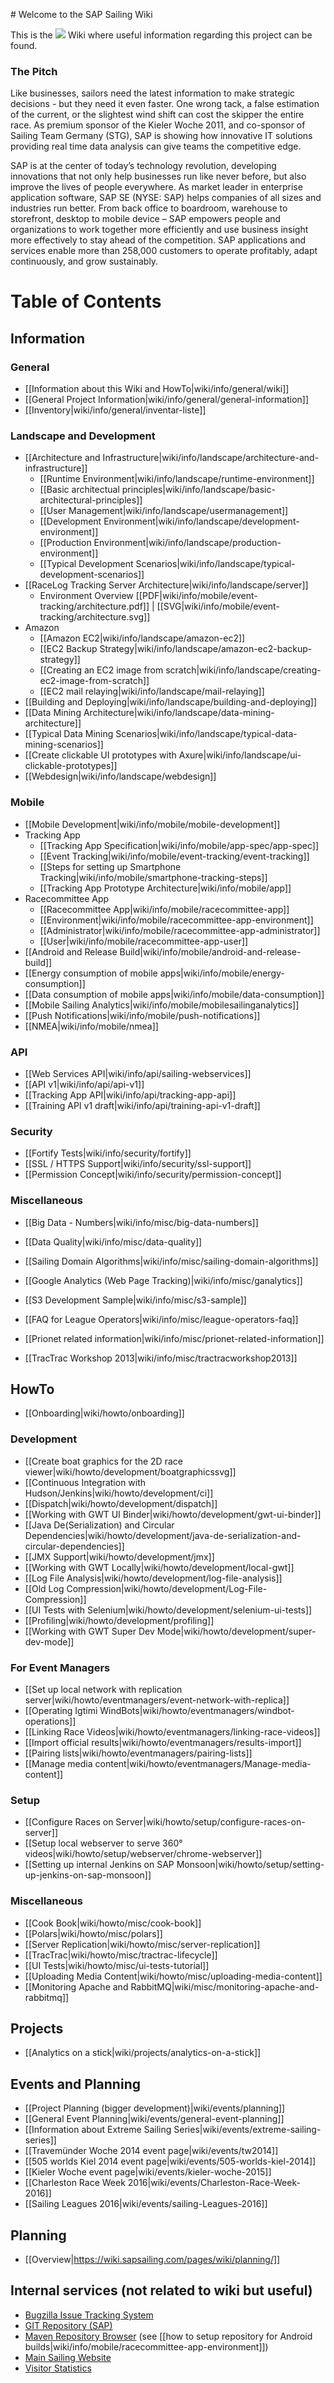 ﻿﻿# Welcome to the SAP Sailing Wiki

This is the <img src="https://www.sapsailing.com/images/sap-logo_grey.png"/> Wiki where useful information regarding this project can be found.

### The Pitch

Like businesses, sailors need the latest information to make strategic decisions - but they need it even faster. One wrong tack, a false estimation of the current, or the slightest wind shift can cost the skipper the entire race. As premium sponsor of the Kieler Woche 2011, and co-sponsor of Sailing Team Germany (STG), SAP is showing how innovative IT solutions providing real time data analysis can give teams the competitive edge.

SAP is at the center of today’s technology revolution, developing innovations that not only help businesses run like never before, but also improve the lives of people everywhere. As market leader in enterprise application software, SAP SE (NYSE: SAP) helps companies of all sizes and industries run better. From back office to boardroom, warehouse to storefront, desktop to mobile device – SAP empowers people and organizations to work together more efficiently and use business insight more effectively to stay ahead of the competition. SAP applications and services enable more than 258,000 customers to operate profitably, adapt continuously, and grow sustainably.

# Table of Contents

## Information

### General

* [[Information about this Wiki and HowTo|wiki/info/general/wiki]]
* [[General Project Information|wiki/info/general/general-information]]
* [[Inventory|wiki/info/general/inventar-liste]]

### Landscape and Development

* [[Architecture and Infrastructure|wiki/info/landscape/architecture-and-infrastructure]]
  * [[Runtime Environment|wiki/info/landscape/runtime-environment]]
  * [[Basic architectual principles|wiki/info/landscape/basic-architectural-principles]]
  * [[User Management|wiki/info/landscape/usermanagement]]
  * [[Development Environment|wiki/info/landscape/development-environment]]
  * [[Production Environment|wiki/info/landscape/production-environment]]
  * [[Typical Development Scenarios|wiki/info/landscape/typical-development-scenarios]]
* [[RaceLog Tracking Server Architecture|wiki/info/landscape/server]]
  * Environment Overview [[PDF|wiki/info/mobile/event-tracking/architecture.pdf]] | [[SVG|wiki/info/mobile/event-tracking/architecture.svg]]
* Amazon
  * [[Amazon EC2|wiki/info/landscape/amazon-ec2]]
  * [[EC2 Backup Strategy|wiki/info/landscape/amazon-ec2-backup-strategy]]
  * [[Creating an EC2 image from scratch|wiki/info/landscape/creating-ec2-image-from-scratch]]
  * [[EC2 mail relaying|wiki/info/landscape/mail-relaying]]
* [[Building and Deploying|wiki/info/landscape/building-and-deploying]]
* [[Data Mining Architecture|wiki/info/landscape/data-mining-architecture]]
* [[Typical Data Mining Scenarios|wiki/info/landscape/typical-data-mining-scenarios]]
* [[Create clickable UI prototypes with Axure|wiki/info/landscape/ui-clickable-prototypes]]
* [[Webdesign|wiki/info/landscape/webdesign]]

### Mobile

* [[Mobile Development|wiki/info/mobile/mobile-development]]
* Tracking App
  * [[Tracking App Specification|wiki/info/mobile/app-spec/app-spec]]
  * [[Event Tracking|wiki/info/mobile/event-tracking/event-tracking]]
  * [[Steps for setting up Smartphone Tracking|wiki/info/mobile/smartphone-tracking-steps]]
  * [[Tracking App Prototype Architecture|wiki/info/mobile/app]]
* Racecommittee App
  * [[Racecommittee App|wiki/info/mobile/racecommittee-app]]
  * [[Environment|wiki/info/mobile/racecommittee-app-environment]]
  * [[Administrator|wiki/info/mobile/racecommittee-app-administrator]]
  * [[User|wiki/info/mobile/racecommittee-app-user]]
* [[Android and Release Build|wiki/info/mobile/android-and-release-build]]
* [[Energy consumption of mobile apps|wiki/info/mobile/energy-consumption]]
* [[Data consumption of mobile apps|wiki/info/mobile/data-consumption]]
* [[Mobile Sailing Analytics|wiki/info/mobile/mobilesailinganalytics]]
* [[Push Notifications|wiki/info/mobile/push-notifications]]
* [[NMEA|wiki/info/mobile/nmea]]

### API

* [[Web Services API|wiki/info/api/sailing-webservices]]
* [[API v1|wiki/info/api/api-v1]]
* [[Tracking App API|wiki/info/api/tracking-app-api]]
* [[Training API v1 draft|wiki/info/api/training-api-v1-draft]]

### Security
  * [[Fortify Tests|wiki/info/security/fortify]]
  * [[SSL / HTTPS Support|wiki/info/security/ssl-support]]
  * [[Permission Concept|wiki/info/security/permission-concept]]

### Miscellaneous

* [[Big Data - Numbers|wiki/info/misc/big-data-numbers]]
* [[Data Quality|wiki/info/misc/data-quality]]
* [[Sailing Domain Algorithms|wiki/info/misc/sailing-domain-algorithms]]
* [[Google Analytics (Web Page Tracking)|wiki/info/misc/ganalytics]]
* [[S3 Development Sample|wiki/info/misc/s3-sample]]

* [[FAQ for League Operators|wiki/info/misc/league-operators-faq]]
* [[Prionet related information|wiki/info/misc/prionet-related-information]]
* [[TracTrac Workshop 2013|wiki/info/misc/tractracworkshop2013]]

## HowTo

* [[Onboarding|wiki/howto/onboarding]]


### Development

* [[Create boat graphics for the 2D race viewer|wiki/howto/development/boatgraphicssvg]]
* [[Continuous Integration with Hudson/Jenkins|wiki/howto/development/ci]]
* [[Dispatch|wiki/howto/development/dispatch]]
* [[Working with GWT UI Binder|wiki/howto/development/gwt-ui-binder]]
* [[Java De(Serialization) and Circular Dependencies|wiki/howto/development/java-de-serialization-and-circular-dependencies]]
* [[JMX Support|wiki/howto/development/jmx]]
* [[Working with GWT Locally|wiki/howto/development/local-gwt]]
* [[Log File Analysis|wiki/howto/development/log-file-analysis]]
* [[Old Log Compression|wiki/howto/development/Log-File-Compression]]
* [[UI Tests with Selenium|wiki/howto/development/selenium-ui-tests]]
* [[Profiling|wiki/howto/development/profiling]]
* [[Working with GWT Super Dev Mode|wiki/howto/development/super-dev-mode]]

### For Event Managers

* [[Set up local network with replication server|wiki/howto/eventmanagers/event-network-with-replica]]
* [[Operating Igtimi WindBots|wiki/howto/eventmanagers/windbot-operations]]
* [[Linking Race Videos|wiki/howto/eventmanagers/linking-race-videos]]
* [[Import official results|wiki/howto/eventmanagers/results-import]]
* [[Pairing lists|wiki/howto/eventmanagers/pairing-lists]]
* [[Manage media content|wiki/howto/eventmanagers/Manage-media-content]]

### Setup

* [[Configure Races on Server|wiki/howto/setup/configure-races-on-server]]
* [[Setup local webserver to serve 360° videos|wiki/howto/setup/webserver/chrome-webserver]]
* [[Setting up internal Jenkins on SAP Monsoon|wiki/howto/setup/setting-up-jenkins-on-sap-monsoon]]

### Miscellaneous

* [[Cook Book|wiki/howto/misc/cook-book]]
* [[Polars|wiki/howto/misc/polars]]
* [[Server Replication|wiki/howto/misc/server-replication]]
* [[TracTrac|wiki/howto/misc/tractrac-lifecycle]]
* [[UI Tests|wiki/howto/misc/ui-tests-tutorial]]
* [[Uploading Media Content|wiki/howto/misc/uploading-media-content]]
* [[Monitoring Apache and RabbitMQ|wiki/misc/monitoring-apache-and-rabbitmq]]

## Projects
* [[Analytics on a stick|wiki/projects/analytics-on-a-stick]]

## Events and Planning
* [[Project Planning (bigger development)|wiki/events/planning]]
* [[General Event Planning|wiki/events/general-event-planning]]
* [[Information about Extreme Sailing Series|wiki/events/extreme-sailing-series]]
* [[Travem&uuml;nder Woche 2014 event page|wiki/events/tw2014]]
* [[505 worlds Kiel 2014 event page|wiki/events/505-worlds-kiel-2014]]
* [[Kieler Woche event page|wiki/events/kieler-woche-2015]]
* [[Charleston Race Week 2016|wiki/events/Charleston-Race-Week-2016]]
* [[Sailing Leagues 2016|wiki/events/sailing-Leagues-2016]]

## Planning
* [[Overview|https://wiki.sapsailing.com/pages/wiki/planning/]]

## Internal services (not related to wiki but useful)

* [Bugzilla Issue Tracking System](http://bugzilla.sapsailing.com/bugzilla/)
* [GIT Repository (SAP)](ssh://git.wdf.sap.corp:29418/SAPSail/sapsailingcapture.git)
* [Maven Repository Browser](http://maven.sapsailing.com/maven/) (see [[how to setup repository for Android builds|wiki/info/mobile/racecommittee-app-environment]])
* [Main Sailing Website](http://www.sapsailing.com)
* [Visitor Statistics](http://analysis.sapsailing.com/)
